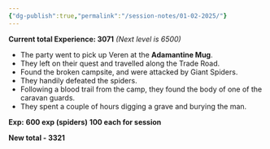 ```yaml
---
{"dg-publish":true,"permalink":"/session-notes/01-02-2025/"}
---
```


**Current total Experience: 3071** *(Next level is 6500)*

- The party went to pick up Veren at the **Adamantine Mug**.
- They left on their quest and travelled along the Trade Road.
- Found the broken campsite, and were attacked by Giant Spiders.
- They handily defeated the spiders.
- Following a blood trail from the camp, they found the body of one of the caravan guards.
- They spent a couple of hours digging a grave and burying the man.


**Exp:** 
**600 exp (spiders)**
**100 each for session**

**New total - 3321**

